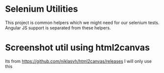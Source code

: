 # Selenium Utilities
This project is common helpers which we might need for our selenium tests. 
Angular JS support is separated from these helpers. 





# Screenshot util using html2canvas
Its from https://github.com/niklasvh/html2canvas/releases
I will only use this 
